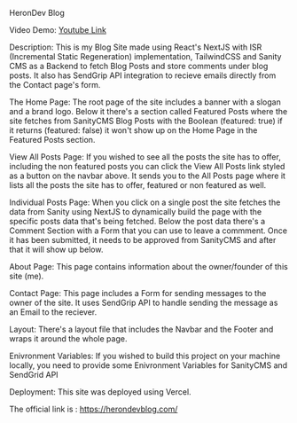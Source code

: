 HeronDev Blog

Video Demo: [Youtube Link](https://youtu.be/vUdoX6YJTu0)

Description:
This is my Blog Site made using React's NextJS with ISR (Incremental Static Regeneration) implementation, TailwindCSS and Sanity CMS as a Backend to fetch Blog Posts and store comments under blog posts. It also has SendGrip API integration to recieve emails directly from the Contact page's form.

The Home Page:
The root page of the site includes a banner with a slogan and a brand logo. Below it there's a section called Featured Posts where the site fetches from SanityCMS Blog Posts with the Boolean (featured: true) if it returns (featured: false) it won't show up on the Home Page in the Featured Posts section.

View All Posts Page:
If you wished to see all the posts the site has to offer, including the non featured posts you can click the View All Posts link styled as a button on the navbar above. It sends you to the All Posts page where it lists all the posts the site has to offer, featured or non featured as well.

Individual Posts Page:
When you click on a single post the site fetches the data from Sanity using NextJS to dynamically build the page with the specific posts data that's being fetched. Below the post data there's a Comment Section with a Form that you can use to leave a commment. Once it has been submitted, it needs to be approved from SanityCMS and after that it will show up below.

About Page:
This page contains information about the owner/founder of this site (me).

Contact Page:
This page includes a Form for sending messages to the owner of the site. It uses SendGrip API to handle sending the message as an Email to the reciever.

Layout:
There's a layout file that includes the Navbar and the Footer and wraps it around the whole page.

Enivronment Variables:
If you wished to build this project on your machine locally, you need to provide some Enivronment Variables for SanityCMS and SendGrid API

Deployment:
This site was deployed using Vercel.

The official link is : https://herondevblog.com/
